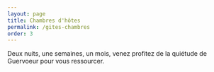 ```yaml
---
layout: page
title: Chambres d'hôtes
permalink: /gites-chambres
order: 3
---
```


Deux nuits, une semaines, un mois, venez profitez de la quiétude de Guervoeur pour vous ressourcer.